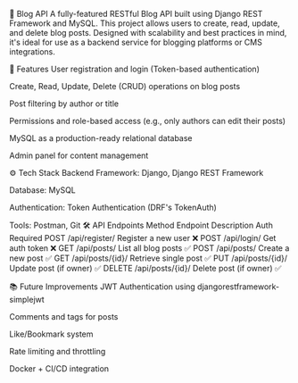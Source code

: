 📝 Blog API
A fully-featured RESTful Blog API built using Django REST Framework and MySQL. This project allows users to create, read, update, and delete blog posts. Designed with scalability and best practices in mind, it's ideal for use as a backend service for blogging platforms or CMS integrations.

🚀 Features
User registration and login (Token-based authentication)

Create, Read, Update, Delete (CRUD) operations on blog posts

Post filtering by author or title

Permissions and role-based access (e.g., only authors can edit their posts)

MySQL as a production-ready relational database

Admin panel for content management

⚙️ Tech Stack
Backend Framework: Django, Django REST Framework

Database: MySQL

Authentication: Token Authentication (DRF's TokenAuth)

Tools: Postman, Git
🛠️ API Endpoints
Method	Endpoint	Description	Auth Required
POST	/api/register/	Register a new user	❌
POST	/api/login/	Get auth token	❌
GET	/api/posts/	List all blog posts	✅
POST	/api/posts/	Create a new post	✅
GET	/api/posts/{id}/	Retrieve single post	✅
PUT	/api/posts/{id}/	Update post (if owner)	✅
DELETE	/api/posts/{id}/	Delete post (if owner)	✅

📚 Future Improvements
JWT Authentication using djangorestframework-simplejwt

Comments and tags for posts

Like/Bookmark system

Rate limiting and throttling

Docker + CI/CD integration




